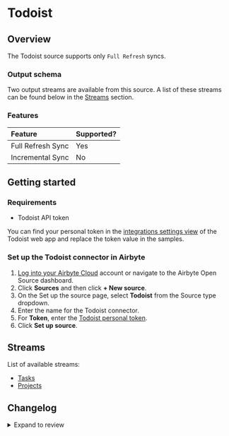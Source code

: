 # Todoist

## Overview

The Todoist source supports only `Full Refresh` syncs.

### Output schema

Two output streams are available from this source. A list of these streams can be found below in the [Streams](todoist.md#streams) section.

### Features

| Feature           | Supported? |
| :---------------- | :--------- |
| Full Refresh Sync | Yes        |
| Incremental Sync  | No         |

## Getting started

### Requirements

- Todoist API token

You can find your personal token in the [integrations settings view](https://todoist.com/prefs/integrations) of the Todoist web app and replace the token value in the samples.

### Set up the Todoist connector in Airbyte

1. [Log into your Airbyte Cloud](https://platform/cloud.airbyte.io/workspaces) account or navigate to the Airbyte Open Source dashboard.
2. Click **Sources** and then click **+ New source**.
3. On the Set up the source page, select **Todoist** from the Source type dropdown.
4. Enter the name for the Todoist connector.
5. For **Token**, enter the [Todoist personal token](https://todoist.com/app/settings/integrations/).
6. Click **Set up source**.

## Streams

List of available streams:

- [Tasks](https://developer.todoist.com/rest/v2/#tasks)
- [Projects](https://developer.todoist.com/rest/v2/#projects)

## Changelog

<details>
  <summary>Expand to review</summary>

| Version | Date       | Pull Request                                             | Subject                                                    |
| :------ | :--------- | :------------------------------------------------------- | :--------------------------------------------------------- |
| 0.3.17 | 2025-04-05 | [57445](https://github.com/airbytehq/airbyte/pull/57445) | Update dependencies |
| 0.3.16 | 2025-03-29 | [56873](https://github.com/airbytehq/airbyte/pull/56873) | Update dependencies |
| 0.3.15 | 2025-03-22 | [56250](https://github.com/airbytehq/airbyte/pull/56250) | Update dependencies |
| 0.3.14 | 2025-03-08 | [55635](https://github.com/airbytehq/airbyte/pull/55635) | Update dependencies |
| 0.3.13 | 2025-03-01 | [55143](https://github.com/airbytehq/airbyte/pull/55143) | Update dependencies |
| 0.3.12 | 2025-02-22 | [54544](https://github.com/airbytehq/airbyte/pull/54544) | Update dependencies |
| 0.3.11 | 2025-02-15 | [54046](https://github.com/airbytehq/airbyte/pull/54046) | Update dependencies |
| 0.3.10 | 2025-02-08 | [53546](https://github.com/airbytehq/airbyte/pull/53546) | Update dependencies |
| 0.3.9 | 2025-02-01 | [53066](https://github.com/airbytehq/airbyte/pull/53066) | Update dependencies |
| 0.3.8 | 2025-01-25 | [52436](https://github.com/airbytehq/airbyte/pull/52436) | Update dependencies |
| 0.3.7 | 2025-01-18 | [51964](https://github.com/airbytehq/airbyte/pull/51964) | Update dependencies |
| 0.3.6 | 2025-01-11 | [51458](https://github.com/airbytehq/airbyte/pull/51458) | Update dependencies |
| 0.3.5 | 2024-12-28 | [50823](https://github.com/airbytehq/airbyte/pull/50823) | Update dependencies |
| 0.3.4 | 2024-12-21 | [49737](https://github.com/airbytehq/airbyte/pull/49737) | Update dependencies |
| 0.3.3 | 2024-12-12 | [49430](https://github.com/airbytehq/airbyte/pull/49430) | Update dependencies |
| 0.3.2 | 2024-10-29 | [47823](https://github.com/airbytehq/airbyte/pull/47823) | Update dependencies |
| 0.3.1 | 2024-10-22 | [47237](https://github.com/airbytehq/airbyte/pull/47237) | Update dependencies |
| 0.3.0 | 2024-08-26 | [44775](https://github.com/airbytehq/airbyte/pull/44775) | Refactor connector to manifest-only format |
| 0.2.18 | 2024-08-24 | [44675](https://github.com/airbytehq/airbyte/pull/44675) | Update dependencies |
| 0.2.17 | 2024-08-17 | [44255](https://github.com/airbytehq/airbyte/pull/44255) | Update dependencies |
| 0.2.16 | 2024-08-12 | [43926](https://github.com/airbytehq/airbyte/pull/43926) | Update dependencies |
| 0.2.15 | 2024-08-10 | [43669](https://github.com/airbytehq/airbyte/pull/43669) | Update dependencies |
| 0.2.14 | 2024-08-03 | [43209](https://github.com/airbytehq/airbyte/pull/43209) | Update dependencies |
| 0.2.13 | 2024-07-27 | [42760](https://github.com/airbytehq/airbyte/pull/42760) | Update dependencies |
| 0.2.12 | 2024-07-20 | [42201](https://github.com/airbytehq/airbyte/pull/42201) | Update dependencies |
| 0.2.11 | 2024-07-13 | [41915](https://github.com/airbytehq/airbyte/pull/41915) | Update dependencies |
| 0.2.10 | 2024-07-10 | [41367](https://github.com/airbytehq/airbyte/pull/41367) | Update dependencies |
| 0.2.9 | 2024-07-09 | [41121](https://github.com/airbytehq/airbyte/pull/41121) | Update dependencies |
| 0.2.8 | 2024-07-06 | [40939](https://github.com/airbytehq/airbyte/pull/40939) | Update dependencies |
| 0.2.7 | 2024-06-25 | [40351](https://github.com/airbytehq/airbyte/pull/40351) | Update dependencies |
| 0.2.6 | 2024-06-22 | [40028](https://github.com/airbytehq/airbyte/pull/40028) | Update dependencies |
| 0.2.5 | 2024-06-05 | [38819](https://github.com/airbytehq/airbyte/pull/38819) | Make compatible with the builder |
| 0.2.4 | 2024-06-04 | [38936](https://github.com/airbytehq/airbyte/pull/38936) | [autopull] Upgrade base image to v1.2.1 |
| 0.2.3 | 2024-05-21 | [38524](https://github.com/airbytehq/airbyte/pull/38524) | [autopull] base image + poetry + up_to_date |
| 0.2.2 | 2024-04-19 | [37272](https://github.com/airbytehq/airbyte/pull/37272) | Upgrade to CDK 0.80.0 and manage dependencies with Poetry. |
| 0.2.1 | 2024-04-12 | [37272](https://github.com/airbytehq/airbyte/pull/37272) | schema descriptions |
| 0.2.0 | 2023-12-19 | [32690](https://github.com/airbytehq/airbyte/pull/32690) | Migrate to low-code |
| 0.1.0 | 2022-12-03 | [20046](https://github.com/airbytehq/airbyte/pull/20046) | 🎉 New Source: todoist |

</details>
